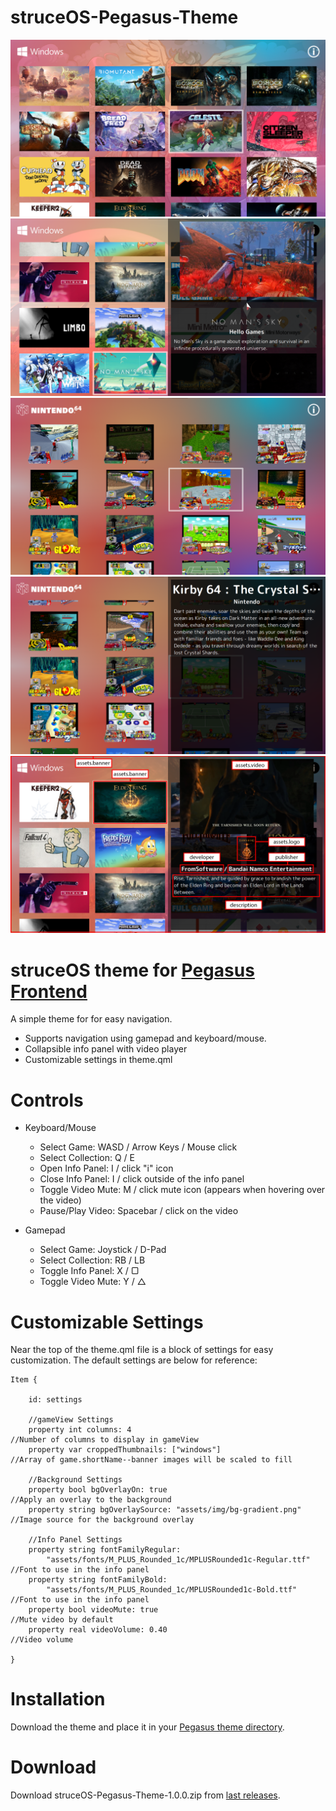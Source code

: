 # struceOS-Pegasus-Theme

![screenshot_1](.meta/screenshot_1.png)
![screenshot_2](.meta/screenshot_2.png)
![screenshot_3](.meta/screenshot_3.png)
![screenshot_4](.meta/screenshot_4.png)
![screenshot_5](.meta/screenshot_5.png)

# struceOS theme for [Pegasus Frontend](http://pegasus-frontend.org/)
A simple theme for for easy navigation.

- Supports navigation using gamepad and keyboard/mouse.
- Collapsible info panel with video player
- Customizable settings in theme.qml

# Controls
- Keyboard/Mouse
    - Select Game: WASD / Arrow Keys / Mouse click
    - Select Collection: Q / E
    - Open Info Panel: I / click "i" icon
    - Close Info Panel: I / click outside of the info panel
    - Toggle Video Mute: M / click mute icon (appears when hovering over the video)
    - Pause/Play Video: Spacebar / click on the video

- Gamepad
    - Select Game: Joystick / D-Pad
    - Select Collection: RB / LB
    - Toggle Info Panel: X / ▢
    - Toggle Video Mute: Y / △

# Customizable Settings
Near the top of the theme.qml file is a block of settings for easy customization. The default settings are below for reference:

    Item {

        id: settings

        //gameView Settings
        property int columns: 4                                             //Number of columns to display in gameView
        property var croppedThumbnails: ["windows"]                         //Array of game.shortName--banner images will be scaled to fill
        
        //Background Settings
        property bool bgOverlayOn: true                                     //Apply an overlay to the background
        property string bgOverlaySource: "assets/img/bg-gradient.png"       //Image source for the background overlay
        
        //Info Panel Settings
        property string fontFamilyRegular: 
            "assets/fonts/M_PLUS_Rounded_1c/MPLUSRounded1c-Regular.ttf"     //Font to use in the info panel
        property string fontFamilyBold: 
            "assets/fonts/M_PLUS_Rounded_1c/MPLUSRounded1c-Bold.ttf"        //Font to use in the info panel
        property bool videoMute: true                                       //Mute video by default
        property real videoVolume: 0.40                                     //Video volume 

    }

# Installation
Download the theme and place it in your [Pegasus theme directory](http://pegasus-frontend.org/docs/user-guide/installing-themes/).

# Download
Download struceOS-Pegasus-Theme-1.0.0.zip from [last releases](https://github.com/strucep/struceOS-Pegasus-Theme/releases).
